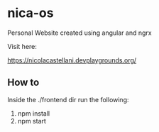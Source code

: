 # nica-os

Personal Website created using angular and ngrx

Visit here:

https://nicolacastellani.devplaygrounds.org/

## How to

Inside the ./frontend dir run the following:

1. npm install
2. npm start
